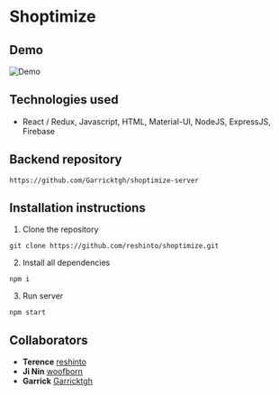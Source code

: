 # Shoptimize
## Demo
![Demo](./documentation/demo.gif)
## Technologies used
* React / Redux, Javascript, HTML, Material-UI, NodeJS, ExpressJS, Firebase
## Backend repository
```
https://github.com/Garricktgh/shoptimize-server
```
## Installation instructions
1. Clone the repository
```
git clone https://github.com/reshinto/shoptimize.git
```
2. Install all dependencies
```
npm i
```
3. Run server
```
npm start
```
## Collaborators
* **Terence**
[reshinto](https://github.com/reshinto)
* **Ji Nin** 
[woofborn](https://github.com/woofborn)
* **Garrick** 
[Garricktgh](https://github.com/Garricktgh)
